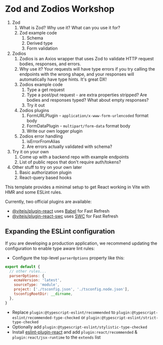 # Zod and Zodios Workshop

1. Zod
    1. What is Zod? Why use it? What can you use it for?
    2. Zod example code
        1. Schema
        2. Derived type
        3. Form validation
2. Zodios
    1. Zodios is an Axios wrapper that uses Zod to validate HTTP request bodies, responses, and errors.
    2. Why use it? Your requests will have type errors if you try calling the endpoints with the wrong shape, and your responses will automatically have type hints. It's great DX!
    3. Zodios example code
        1. Type a get request
        2. Type a post/put request - are extra properties stripped? Are bodies and responses typed? What about empty responses?
        3. Try it out
    4. Zodios plugins
        1. FormURLPlugin - `application/x-www-form-urlencoded` format body
        2. FormDataPlugin - `multipart/form-data` format body
        3. Write our own logger plugin
    5. Zodios error handling
        1. isErrorFromAlias
        2. Are errors actually validated with schema?
3. Try it on your own
    1. Come up with a backend repo with example endpoints
    2. List of public repos that don't require auth/tokens?
4. Other stuff to try on your own later
    1. Basic authorization plugin
    2. React-query based hooks
    


This template provides a minimal setup to get React working in Vite with HMR and some ESLint rules.

Currently, two official plugins are available:

- [@vitejs/plugin-react](https://github.com/vitejs/vite-plugin-react/blob/main/packages/plugin-react/README.md) uses [Babel](https://babeljs.io/) for Fast Refresh
- [@vitejs/plugin-react-swc](https://github.com/vitejs/vite-plugin-react-swc) uses [SWC](https://swc.rs/) for Fast Refresh

## Expanding the ESLint configuration

If you are developing a production application, we recommend updating the configuration to enable type aware lint rules:

- Configure the top-level `parserOptions` property like this:

```js
export default {
  // other rules...
  parserOptions: {
    ecmaVersion: 'latest',
    sourceType: 'module',
    project: ['./tsconfig.json', './tsconfig.node.json'],
    tsconfigRootDir: __dirname,
  },
}
```

- Replace `plugin:@typescript-eslint/recommended` to `plugin:@typescript-eslint/recommended-type-checked` or `plugin:@typescript-eslint/strict-type-checked`
- Optionally add `plugin:@typescript-eslint/stylistic-type-checked`
- Install [eslint-plugin-react](https://github.com/jsx-eslint/eslint-plugin-react) and add `plugin:react/recommended` & `plugin:react/jsx-runtime` to the `extends` list
